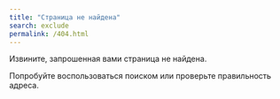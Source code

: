 ```yaml
---
title: "Страница не найдена"
search: exclude
permalink: /404.html
---
```


Извините, запрошенная вами страница не найдена.

Попробуйте воспользоваться поиском или проверьте правильность адреса.
